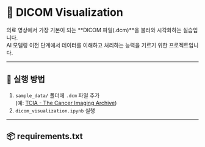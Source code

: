 # 🧬 DICOM Visualization
의료 영상에서 가장 기본이 되는 **DICOM 파일(.dcm)**을 불러와 시각화하는 실습입니다.  
AI 모델링 이전 단계에서 데이터를 이해하고 처리하는 능력을 기르기 위한 프로젝트입니다.

---

## 🚀 실행 방법
1. `sample_data/` 폴더에 `.dcm` 파일 추가  
   (예: [TCIA - The Cancer Imaging Archive](https://www.cancerimagingarchive.net/))  
2. `dicom_visualization.ipynb` 실행

---

## 📦 requirements.txt
